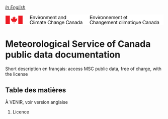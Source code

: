 _[In English](readme.md)_

![ECCC logo](img_eccc-logo.png)

Meteorological Service of Canada public data documentation
==========================================================

Short description en français: access MSC public data, free of charge, with the license

Table des matières
------------------

À VENIR, voir version anglaise

1. Licence

